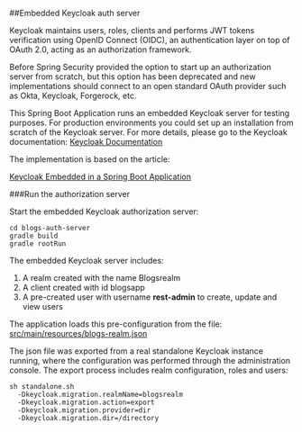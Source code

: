 ##Embedded Keycloak auth server

Keycloak maintains users, roles, clients and performs JWT tokens verification using OpenID Connect (OIDC), an authentication layer on top of OAuth 2.0, acting as an authorization framework.

Before Spring Security provided the option to start up an authorization server from scratch, but this option has been deprecated and new implementations should   connect to an open standard OAuth provider such as Okta, Keycloak, Forgerock, etc.

This Spring Boot Application runs an embedded Keycloak server for testing purposes. For production environments you could set up an installation from scratch of the Keycloak server. For more details, please go to the Keycloak documentation: [Keycloak Documentation](https://www.keycloak.org/docs/latest/getting_started/index.html)

The implementation is based on the article:

[Keycloak Embedded in a Spring Boot Application](https://www.baeldung.com/keycloak-embedded-in-spring-boot-app)

###Run the authorization server

Start the embedded Keycloak authorization server:

```
cd blogs-auth-server
gradle build
gradle rootRun

```

The embedded Keycloak server includes:

1. A realm created with the name Blogsrealm
2. A client created with id blogsapp
3. A pre-created user with username **rest-admin** to create, update and view users

The application loads this pre-configuration from the file: 
[src/main/resources/blogs-realm.json](src/main/resources/blogs-realm.json)

The json file was exported from a real standalone Keycloak instance running, where the configuration was performed through the administration console. The export process includes realm configuration, roles and users:

```
sh standalone.sh 
  -Dkeycloak.migration.realmName=blogsrealm 
  -Dkeycloak.migration.action=export 
  -Dkeycloak.migration.provider=dir 
  -Dkeycloak.migration.dir=/directory

```







